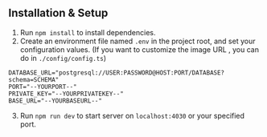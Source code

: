 ## Installation & Setup
1. Run `npm install` to install dependencies.
2. Create an environment file named `.env` in the project root, and set your configuration values. (If you want to customize the image URL , you can do in `./config/config.ts`)
```shell
DATABASE_URL="postgresql://USER:PASSWORD@HOST:PORT/DATABASE?schema=SCHEMA"
PORT="--YOURPORT--"
PRIVATE_KEY="--YOURPRIVATEKEY--"
BASE_URL="--YOURBASEURL--"
```
3. Run `npm run dev` to start server on `localhost:4030` or your specified port.
